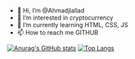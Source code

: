 - 👋 Hi, I’m @Ahmadjlallad
- 👀 I’m interested in cryptocurrency
- 🌱 I’m currently learning HTML, CSS, JS
- 📫 How to reach me GITHUB

<!---
Ahmadjlallad/Ahmadjlallad is a ✨ special ✨ repository because its `README.md` (this file) appears on your GitHub profile.
You can click the Preview link to take a look at your changes.
--->
[![Anurag's GitHub stats](https://github-readme-stats.vercel.app/api?username=Ahmadjlallad)](https://github.com/anuraghazra/github-readme-stats)
[![Top Langs](https://github-readme-stats.vercel.app/api/top-langs/?username=Ahmadjlallad&langs_count=8&theme=merko)](https://github.com/anuraghazra/github-readme-stats)
